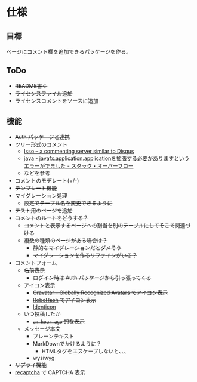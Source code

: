 # 仕様

## 目標

ページにコメント欄を追加できるパッケージを作る。

## ToDo

* <del>README書く</del>
* <del>ライセンスファイル追加</del>
* <del>ライセンスコメントをソースに追加</del>

## 機能

* <del>Auth パッケージと連携</del>
* ツリー形式のコメント
	* [Isso – a commenting server similar to Disqus](http://posativ.org/isso/)
	* [java - javafx.application.applicationを拡張する必要がありますというエラーがでました - スタック・オーバーフロー](http://ja.stackoverflow.com/questions/6461/javafx-application-application%e3%82%92%e6%8b%a1%e5%bc%b5%e3%81%99%e3%82%8b%e5%bf%85%e8%a6%81%e3%81%8c%e3%81%82%e3%82%8a%e3%81%be%e3%81%99%e3%81%a8%e3%81%84%e3%81%86%e3%82%a8%e3%83%a9%e3%83%bc%e3%81%8c%e3%81%a7%e3%81%be%e3%81%97%e3%81%9f)
	* などを参考
* コメントのモデレート(+/-)
* <del>テンプレート機能</del>
* マイグレーション処理
	* <del>設定でテーブル名を変更できるように</del>
* <del>テスト用のページを追加</del>
* <del>コメントのルートをどうする？</del>
	* <del>コメントと表示するページへの割当を別のテーブルにしてそこで関連づける</del>
	* <del>複数の種類のページがある場合は？</del>
		* <del>静的なマイグレーションだとダメそう</del>
		* <del>マイグレーションを作るリファインがいる？</del>
* コメントフォーム
	* <del>名前表示</del>
		* <del>ログイン時は Auth パッケージから引っ張ってくる</del>
	* アイコン表示
		* <del>[Gravatar - Globally Recognized Avatars](https://en.gravatar.com/) でアイコン表示</del>
		* <del>[RoboHash](http://robohash.org/) でアイコン表示</del>
		* [Identicon](http://www.radiumsoftware.com/0702.html)
	* いつ投稿したか
		* <del>`an hour ago` 的な表示</del>
	* メッセージ本文
		* プレーンテキスト
		* MarkDownでかけるように？
			* HTMLタグをエスケープしないと、、、
		* wysiwyg
* <del>リプライ機能</del>
* [recaptcha](http://www.google.com/recaptcha/intro/index.html) で CAPTCHA 表示
